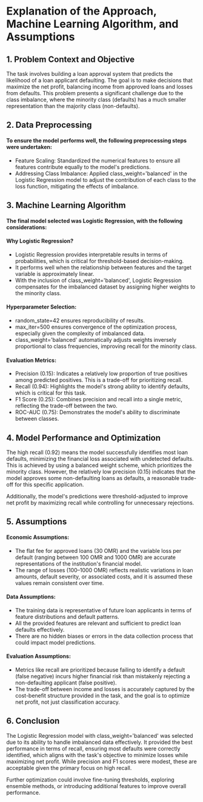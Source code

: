 # Explanation of the Approach, Machine Learning Algorithm, and Assumptions

## 1. Problem Context and Objective

 The task involves building a loan approval system that predicts the likelihood of a loan applicant defaulting. The goal is to make decisions that maximize the net profit, balancing income from approved loans and losses from defaults. This problem presents a significant challenge due to the class imbalance, where the minority class (defaults) has a much smaller representation than the majority class (non-defaults).

## 2. Data Preprocessing

#### To ensure the model performs well, the following preprocessing steps were undertaken:
 - Feature Scaling: Standardized the numerical features to ensure all features contribute equally to the model's predictions.
 - Addressing Class Imbalance: Applied class_weight='balanced' in the Logistic Regression model to adjust the contribution of each class to the loss function, mitigating the effects of imbalance.

## 3. Machine Learning Algorithm

#### The final model selected was Logistic Regression, with the following considerations:

#### Why Logistic Regression?

- Logistic Regression provides interpretable results in terms of probabilities, which is critical for threshold-based decision-making.
- It performs well when the relationship between features and the target variable is approximately linear.
- With the inclusion of class_weight='balanced', Logistic Regression compensates for the imbalanced dataset by assigning higher weights to the minority class.

#### Hyperparameter Selection:

- random_state=42 ensures reproducibility of results.
- max_iter=500 ensures convergence of the optimization process, especially given the complexity of imbalanced data.
- class_weight='balanced' automatically adjusts weights inversely proportional to class frequencies, improving recall for the minority class.

#### Evaluation Metrics:

- Precision (0.15): Indicates a relatively low proportion of true positives among predicted positives. This is a trade-off for prioritizing recall.
- Recall (0.94): Highlights the model's strong ability to identify defaults, which is critical for this task.
- F1 Score (0.25): Combines precision and recall into a single metric, reflecting the trade-off between the two.
- ROC-AUC (0.75): Demonstrates the model's ability to discriminate between classes.


## 4. Model Performance and Optimization

The high recall (0.92) means the model successfully identifies most loan defaults, minimizing the financial loss associated with undetected defaults. This is achieved by using a balanced weight scheme, which prioritizes the minority class. However, the relatively low precision (0.15) indicates that the model approves some non-defaulting loans as defaults, a reasonable trade-off for this specific application.

Additionally, the model's predictions were threshold-adjusted to improve net profit by maximizing recall while controlling for unnecessary rejections.

## 5. Assumptions

#### Economic Assumptions:

- The flat fee for approved loans (30 OMR) and the variable loss per default (ranging between 100 OMR and 1000 OMR) are accurate representations of the institution's financial model.
- The range of losses (100–1000 OMR) reflects realistic variations in loan amounts, default severity, or associated costs, and it is assumed these values remain consistent over time.

#### Data Assumptions:

- The training data is representative of future loan applicants in terms of feature distributions and default patterns.
- All the provided features are relevant and sufficient to predict loan defaults effectively.
- There are no hidden biases or errors in the data collection process that could impact model predictions.

#### Evaluation Assumptions:

- Metrics like recall are prioritized because failing to identify a default (false negative) incurs higher financial risk than mistakenly rejecting a non-defaulting applicant (false positive).
- The trade-off between income and losses is accurately captured by the cost-benefit structure provided in the task, and the goal is to optimize net profit, not just classification accuracy.

## 6. Conclusion
The Logistic Regression model with class_weight='balanced' was selected due to its ability to handle imbalanced data effectively. It provided the best performance in terms of recall, ensuring most defaults were correctly identified, which aligns with the task's objective to minimize losses while maximizing net profit. While precision and F1 scores were modest, these are acceptable given the primary focus on high recall.

Further optimization could involve fine-tuning thresholds, exploring ensemble methods, or introducing additional features to improve overall performance.







